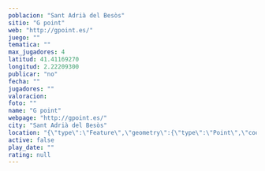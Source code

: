 ```yaml
---
poblacion: "Sant Adrià del Besòs"
sitio: "G point"
web: "http://gpoint.es/"
juego: ""
tematica: ""
max_jugadores: 4
latitud: 41.41169270
longitud: 2.22209300
publicar: "no"
fecha: ""
jugadores: ""
valoracion: 
foto: ""
name: "G point"
webpage: "http://gpoint.es/"
city: "Sant Adrià del Besòs"
location: "{\"type\":\"Feature\",\"geometry\":{\"type\":\"Point\",\"coordinates\":[2.222093,41.4116927]}}"
active: false
play_date: ""
rating: null
---
```

